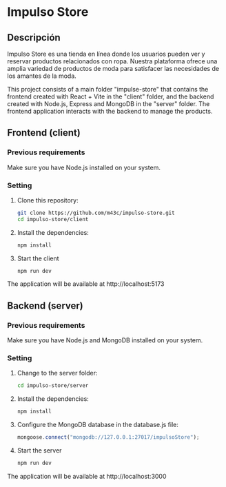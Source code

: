 # Impulso Store

## Descripción
Impulso Store es una tienda en línea donde los usuarios pueden ver y reservar productos relacionados con ropa. Nuestra plataforma ofrece una amplia variedad de productos de moda para satisfacer las necesidades de los amantes de la moda. 

This project consists of a main folder "impulse-store" that contains the frontend created with React + Vite in the "client" folder, and the backend created with Node.js, Express and MongoDB in the "server" folder. The frontend application interacts with the backend to manage the products.

## Frontend (client)

### Previous requirements
Make sure you have Node.js installed on your system.

### Setting

1. Clone this repository:
    ```bash
    git clone https://github.com/m43c/impulso-store.git
    cd impulso-store/client
    ```
   
2. Install the dependencies:
     ```bash
     npm install
     ```

3. Start the client
     ```bash
     npm run dev
     ```
The application will be available at http://localhost:5173
    
## Backend (server)

### Previous requirements

Make sure you have Node.js and MongoDB installed on your system.

### Setting

1. Change to the server folder:
     ```bash
     cd impulso-store/server
     ```
    
2. Install the dependencies:
     ```bash
     npm install
     ```
    
3. Configure the MongoDB database in the database.js file:
     ```javascript
     mongoose.connect("mongodb://127.0.0.1:27017/impulsoStore");
     ```
    
4. Start the server
     ```bash
     npm run dev
     ```
The application will be available at http://localhost:3000
